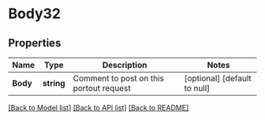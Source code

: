 # Body32

## Properties
Name | Type | Description | Notes
------------ | ------------- | ------------- | -------------
**Body** | **string** | Comment to post on this portout request | [optional] [default to null]

[[Back to Model list]](../README.md#documentation-for-models) [[Back to API list]](../README.md#documentation-for-api-endpoints) [[Back to README]](../README.md)

